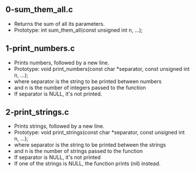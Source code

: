 ## 0-sum_them_all.c
- Returns the sum of all its parameters.
- Prototype: int sum_them_all(const unsigned int n, ...);
## 1-print_numbers.c
- Prints numbers, followed by a new line.
- Prototype: void print_numbers(const char *separator, const unsigned int n,
		...);
- where separator is the string to be printed between numbers
- and n is the number of integers passed to the function
- If separator is NULL, it's not printed.
## 2-print_strings.c
- Prints strings, followed by a new line.
- Prototype: void print_strings(const char *separator, const unsigned int n,
		...);
- where separator is the string to be printed between the strings
- and n is the number of strings passed to the function
- If separator is NULL, it's not printed
- If one of the strings is NULL, the function prints (nil) instead.
